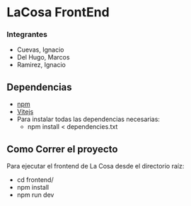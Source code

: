 # LaCosa FrontEnd

### Integrantes
- Cuevas, Ignacio
- Del Hugo, Marcos
- Ramirez, Ignacio

## Dependencias
- [npm](https://docs.npmjs.com/downloading-and-installing-node-js-and-npm)
- [Vitejs](https://es.vitejs.dev/)
- Para instalar todas las dependencias necesarias:
    - npm install < dependencies.txt

## Como Correr el proyecto
Para ejecutar el frontend de La Cosa desde el directorio raíz:
- cd frontend/
- npm install
- npm run dev